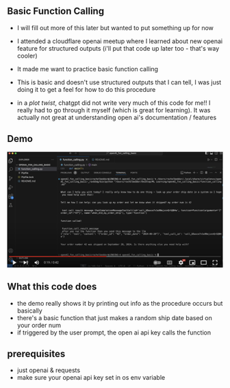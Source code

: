 ## Basic Function Calling

- I will fill out more of this later but wanted to put something up for now 

- I attended a cloudflare openai meetup where I learned about new openai feature for structured outputs (i'll put that code up later too - that's way cooler)

- It made me want to practice basic function calling

- This is basic and doesn't use structured outputs that I can tell, I was just doing it to get a feel for how to do this procedure

- in a *plot twist*, chatgpt did not write very much of this code for me!! I really had to go through it myself (which is great for learning). It was actually not great at understanding open ai's documentation / features 


## Demo 
[![Watch the video](img/thumbnail.png)](https://youtu.be/VLbNAaQn5zI?si=S4SxcPJ1pxAVL8JR)

## What this code does
- the demo really shows it by printing out info as the procedure occurs but basically
- there's a basic function that just makes a random ship date based on your order num 
- if triggered by the user prompt, the open ai api key calls the function 

## prerequisites
- just openai & requests
- make sure your openai api key set in os env variable

